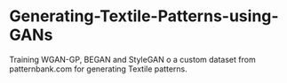 # Generating-Textile-Patterns-using-GANs
Training WGAN-GP, BEGAN and StyleGAN o a custom dataset from patternbank.com for generating Textile patterns.
